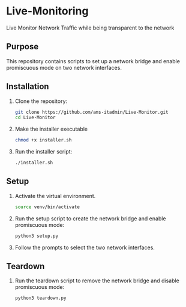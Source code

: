 # Live-Monitoring
 Live Monitor Network Traffic while being transparent to the network


## Purpose

This repository contains scripts to set up a network bridge and enable promiscuous mode on two network interfaces. 

## Installation

1. Clone the repository:

   ```bash
   git clone https://github.com/ams-itadmin/Live-Monitor.git
   cd Live-Monitor
   ```

1. Make the installer executable

    ```bash
    chmod +x installer.sh
    ```
1. Run the installer script:

    ```bash
    ./installer.sh
    ```

## Setup
1. Activate the virtual environment.

    ```bash
    source venv/bin/activate
    ```
2. Run the setup script to create the network bridge and enable promiscuous mode:

    ```bash
    python3 setup.py
    ```

3. Follow the prompts to select the two network interfaces.

## Teardown
1. Run the teardown script to remove the network bridge and disable promiscuous mode:

    ```bash
    python3 teardown.py
    ```